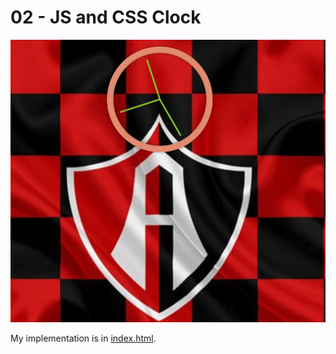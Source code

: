 # 02 - JS and CSS Clock
![JS and CSS Clock](./done.png)

My implementation is in [index.html](./index.html).